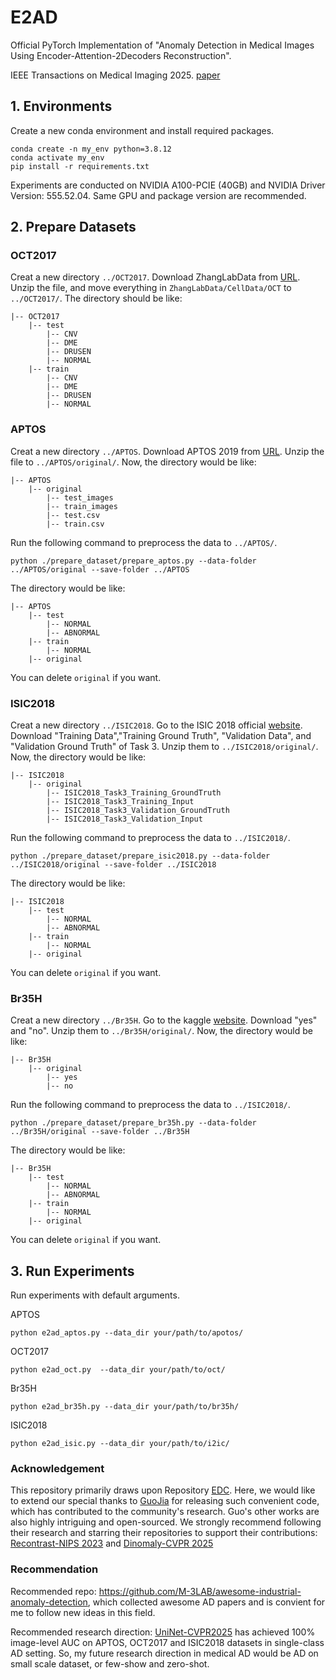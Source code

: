 # E2AD

Official PyTorch Implementation of
"Anomaly Detection in Medical Images Using Encoder-Attention-2Decoders Reconstruction".

IEEE Transactions on Medical Imaging 2025. [paper](https://ieeexplore.ieee.org/document/10979458)

## 1. Environments

Create a new conda environment and install required packages.

```
conda create -n my_env python=3.8.12
conda activate my_env
pip install -r requirements.txt
```
Experiments are conducted on NVIDIA A100-PCIE (40GB) and NVIDIA Driver Version: 555.52.04. Same GPU and package version are recommended. 

## 2. Prepare Datasets
### OCT2017
Creat a new directory `../OCT2017`. Download ZhangLabData from [URL](https://data.mendeley.com/datasets/rscbjbr9sj/3).
Unzip the file, and move everything in `ZhangLabData/CellData/OCT` to `../OCT2017/`. The directory should be like:
```
|-- OCT2017
    |-- test
        |-- CNV
        |-- DME
        |-- DRUSEN
        |-- NORMAL
    |-- train
        |-- CNV
        |-- DME
        |-- DRUSEN
        |-- NORMAL
```

### APTOS
Creat a new directory `../APTOS`.
Download APTOS 2019 from [URL](https://www.kaggle.com/competitions/aptos2019-blindness-detection/data).
Unzip the file to `../APTOS/original/`. Now, the directory would be like:
```
|-- APTOS
    |-- original
        |-- test_images
        |-- train_images
        |-- test.csv
        |-- train.csv
```
Run the following command to preprocess the data to `../APTOS/`.
```
python ./prepare_dataset/prepare_aptos.py --data-folder ../APTOS/original --save-folder ../APTOS
```
The directory would be like:
```
|-- APTOS
    |-- test
        |-- NORMAL
        |-- ABNORMAL
    |-- train
        |-- NORMAL
    |-- original
```
You can delete `original` if you want.

### ISIC2018
Creat a new directory `../ISIC2018`.
Go to the ISIC 2018 official [website](https://challenge.isic-archive.com/data/#2018).
Download "Training Data","Training Ground Truth", "Validation Data", and "Validation Ground Truth" of Task 3.
Unzip them to `../ISIC2018/original/`. Now, the directory would be like:
```
|-- ISIC2018
    |-- original
        |-- ISIC2018_Task3_Training_GroundTruth
        |-- ISIC2018_Task3_Training_Input
        |-- ISIC2018_Task3_Validation_GroundTruth
        |-- ISIC2018_Task3_Validation_Input
```
Run the following command to preprocess the data to `../ISIC2018/`.
```
python ./prepare_dataset/prepare_isic2018.py --data-folder ../ISIC2018/original --save-folder ../ISIC2018
```
The directory would be like:
```
|-- ISIC2018
    |-- test
        |-- NORMAL
        |-- ABNORMAL
    |-- train
        |-- NORMAL
    |-- original
```
You can delete `original` if you want.


### Br35H
Creat a new directory `../Br35H`.
Go to the kaggle [website](https://www.kaggle.com/datasets/ahmedhamada0/brain-tumor-detection).
Download "yes" and "no".
Unzip them to `../Br35H/original/`. Now, the directory would be like:
```
|-- Br35H
    |-- original
        |-- yes
        |-- no
```
Run the following command to preprocess the data to `../ISIC2018/`.
```
python ./prepare_dataset/prepare_br35h.py --data-folder ../Br35H/original --save-folder ../Br35H
```
The directory would be like:
```
|-- Br35H
    |-- test
        |-- NORMAL
        |-- ABNORMAL
    |-- train
        |-- NORMAL
    |-- original
```
You can delete `original` if you want.

## 3. Run Experiments
Run experiments with default arguments.

APTOS
```
python e2ad_aptos.py --data_dir your/path/to/apotos/
```

OCT2017
```
python e2ad_oct.py  --data_dir your/path/to/oct/
```

Br35H
```
python e2ad_br35h.py --data_dir your/path/to/br35h/
```

ISIC2018
```
python e2ad_isic.py --data_dir your/path/to/i2ic/
```

### Acknowledgement
This repository primarily draws upon Repository [EDC](https://github.com/guojiajeremy/EDC). Here, we would like to extend our special thanks to [GuoJia](https://github.com/guojiajeremy) for releasing such convenient code, which has contributed to the community's research.
Guo's other works are also highly intriguing and open-sourced. We strongly recommend following their research and starring their repositories to support their contributions: [Recontrast-NIPS 2023](https://github.com/guojiajeremy/ReContrast) and [Dinomaly-CVPR 2025](https://github.com/guojiajeremy/Dinomaly)


### Recommendation
Recommended repo: https://github.com/M-3LAB/awesome-industrial-anomaly-detection, which collected awesome AD papers and is convient for me to follow new ideas in this field.

Recommended research direction: [UniNet-CVPR2025](https://github.com/pangdatangtt/UniNet) has achieved 100% image-level AUC on APTOS, OCT2017 and ISIC2018 datasets in single-class AD setting. So, my future research direction in medical AD would be AD on small scale dataset, or few-show and zero-shot.



